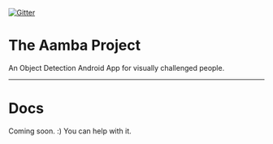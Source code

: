  [![Gitter](https://badges.gitter.im/The-Amba-Project/community.svg)](https://gitter.im/The-Amba-Project/community?utm_source=badge&utm_medium=badge&utm_campaign=pr-badge)

# The Aamba Project

An Object Detection Android App for visually challenged people.

---

# Docs

Coming soon. :)
You can help with it.

